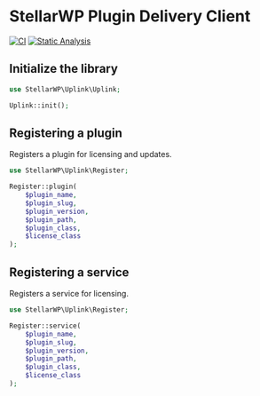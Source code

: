 # StellarWP Plugin Delivery Client

[![CI](https://github.com/the-events-calendar/stellar-uplink/workflows/CI/badge.svg)](https://github.com/the-events-calendar/stellar-uplink/actions?query=branch%3Amain) [![Static Analysis](https://github.com/the-events-calendar/stellar-uplink/actions/workflows/static-analysis.yml/badge.svg)](https://github.com/the-events-calendar/stellar-uplink/actions/workflows/static-analysis.yml)

## Initialize the library

```php
use StellarWP\Uplink\Uplink;

Uplink::init();
```

## Registering a plugin

Registers a plugin for licensing and updates.

```php
use StellarWP\Uplink\Register;

Register::plugin(
	$plugin_name,
	$plugin_slug,
	$plugin_version,
	$plugin_path,
	$plugin_class,
	$license_class
);
```

## Registering a service

Registers a service for licensing.

```php
use StellarWP\Uplink\Register;

Register::service(
	$plugin_name,
	$plugin_slug,
	$plugin_version,
	$plugin_path,
	$plugin_class,
	$license_class
);
```
